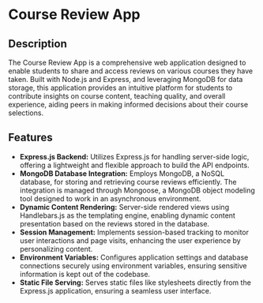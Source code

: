 # Course Review App

## Description
The Course Review App is a comprehensive web application designed to enable students to share and access reviews on various courses they have taken. Built with Node.js and Express, and leveraging MongoDB for data storage, this application provides an intuitive platform for students to contribute insights on course content, teaching quality, and overall experience, aiding peers in making informed decisions about their course selections.

## Features
- **Express.js Backend:** Utilizes Express.js for handling server-side logic, offering a lightweight and flexible approach to build the API endpoints.
- **MongoDB Database Integration:** Employs MongoDB, a NoSQL database, for storing and retrieving course reviews efficiently. The integration is managed through Mongoose, a MongoDB object modeling tool designed to work in an asynchronous environment.
- **Dynamic Content Rendering:** Server-side rendered views using Handlebars.js as the templating engine, enabling dynamic content presentation based on the reviews stored in the database.
- **Session Management:** Implements session-based tracking to monitor user interactions and page visits, enhancing the user experience by personalizing content.
- **Environment Variables:** Configures application settings and database connections securely using environment variables, ensuring sensitive information is kept out of the codebase.
- **Static File Serving:** Serves static files like stylesheets directly from the Express.js application, ensuring a seamless user interface.

